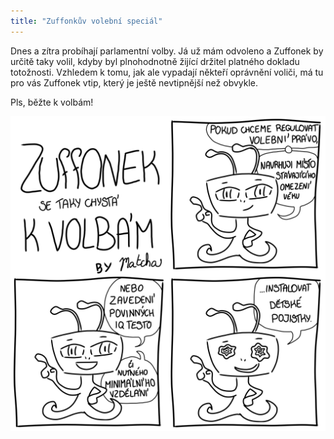 ```yaml
---
title: "Zuffonkův volební speciál"
---
```

<!--end_excerpt-->
Dnes a zítra probíhají parlamentní volby. Já už mám odvoleno a Zuffonek by určitě taky volil, kdyby byl plnohodnotně žijící držitel platného dokladu totožnosti. Vzhledem k tomu, jak ale vypadají někteří oprávnění voliči, má tu pro vás Zuffonek vtip, který je ještě nevtipnější než obvykle. 
<!--end_excerpt-->

Pls, běžte k volbám! 

![z_volby](/assets/img/zuffonek/z_45.png)

